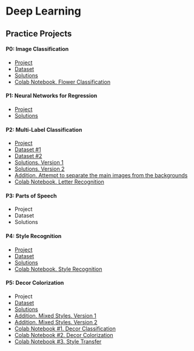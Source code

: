 # Deep Learning
## Practice Projects

#### P0: Image Classification
- [Project](https://olgabelitskaya.github.io/DL_PP0.html)
- [Dataset](https://www.kaggle.com/olgabelitskaya/flower-color-images)
- [Solutions](https://olgabelitskaya.github.io/DL_PP0_Solutions.html)
- [Colab Notebook. Flower Classification](https://drive.google.com/open?id=1H2ArWH_1kYfkIoCbxleX-aHAozRVBAdB)

#### P1: Neural Networks for Regression
- [Project](https://olgabelitskaya.github.io/DL_PP1.html)
- [Solutions](https://olgabelitskaya.github.io/DL_PP1_Solutions.html)

#### P2: Multi-Label Classification
- [Project](https://olgabelitskaya.github.io/DL_PP2.html)
- [Dataset #1](https://www.kaggle.com/olgabelitskaya/classification-of-handwritten-letters)
- [Dataset #2](https://www.kaggle.com/olgabelitskaya/handwritten-letters-2)
- [Solutions. Version 1](https://olgabelitskaya.github.io/DL_PP2_Solutions.html)
- [Solutions. Version 2](https://olgabelitskaya.github.io/DL_PP2_Solutions_V2.html)
- [Addition. Attempt to separate the main images from the backgrounds](https://olgabelitskaya.github.io/DL_PP2_Additional.html)
- [Colab Notebook. Letter Recognition](https://drive.google.com/open?id=1Z9Fz0OOi6bpWvH-H2OhExC9CkGPWBYZz)

#### P3: Parts of Speech
- Project
- Dataset
- Solutions

#### P4: Style Recognition
- [Project](https://olgabelitskaya.github.io/DL_PP4.html)
- [Dataset](https://www.kaggle.com/olgabelitskaya/style-color-images)
- [Solutions](https://olgabelitskaya.github.io/DL_PP4_Solutions.html)
- [Colab Notebook. Style Recognition](https://drive.google.com/open?id=1r5yRD-3tQwN6lSql_VRoVuwQ8DaY5zUt)

#### P5: Decor Colorization
- Project
- [Dataset](https://www.kaggle.com/olgabelitskaya/traditional-decor-patterns)
- [Solutions](https://olgabelitskaya.github.io/DL_PP5_Solutions.html)
- [Addition. Mixed Styles. Version 1](https://olgabelitskaya.github.io/DL_PP5_Additional.html)
- [Addition. Mixed Styles. Version 2](https://olgabelitskaya.github.io/DL_PP5_Additional_V2.html)
- [Colab Notebook #1. Decor Classification](https://drive.google.com/open?id=1Tt3qZePsf2P6kNNao-hQ58DlG71Abj5a)
- [Colab Notebook #2. Decor Colorization](https://drive.google.com/open?id=1Is0ll753U0dlR2RhQVwelaegRFhkvoxw)
- [Colab Notebook #3. Style Transfer](https://drive.google.com/open?id=1svW40BBscfSLD7Je99TyctBeRWIOYHKa)